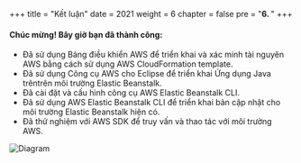 +++
title = "Kết luận"
date = 2021
weight = 6
chapter = false
pre = "<b>6. </b>"
+++

#### Chúc mừng! Bây giờ bạn đã thành công:

- Đã sử dụng Bảng điều khiển AWS để triển khai và xác minh tài nguyên AWS bằng cách sử dụng AWS CloudFormation template.
- Đã sử dụng Công cụ AWS cho Eclipse để triển khai Ứng dụng Java trêntrên môi trường Elastic Beanstalk.
- Đã cài đặt và cấu hình công cụ AWS Elastic Beanstalk CLI.
- Đã sử dụng AWS Elastic Beanstalk CLI để triển khai bản cập nhật cho môi trường Elastic Beanstalk hiện có.
- Đã thử nghiệm với AWS SDK để truy vấn và thao tác với môi trường AWS.

![Diagram](../../../images/6/0.png?width=50pc)